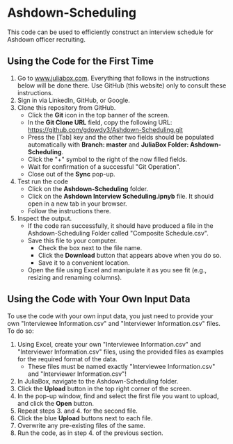 # Ashdown-Scheduling
This code can be used to efficiently construct an interview schedule for Ashdown officer recruiting.

## Using the Code for the First Time
1.  Go to www.juliabox.com.  Everything that follows in the instructions below will be done there. Use GitHub (this website) only to consult these instructions.
2.  Sign in via LinkedIn, GitHub, or Google.
3.  Clone this repository from GitHub.
    - Click the **Git** icon in the top banner of the screen.
    - In the **Git Clone URL** field, copy the following URL: https://github.com/gdowdy3/Ashdown-Scheduling.git
    - Press the [Tab] key and the other two fields should be populated automatically with **Branch: master** and **JuliaBox Folder: Ashdown-Scheduling**.
    - Click the "+" symbol to the right of the now filled fields.
    - Wait for confirmation of a successful "Git Operation".
    - Close out of the **Sync** pop-up.
4. Test run the code
    - Click on the **Ashdown-Scheduling** folder.
    - Click on the **Ashdown Interview Scheduling.ipnyb** file.  It should open in a new tab in your browser.
    - Follow the instructions there.
5. Inspect the output.
    - If the code ran successfully, it should have produced a file in the Ashdown-Scheduling Folder called "Composite Schedule.csv".
    - Save this file to your computer.
      - Check the box next to the file name.
      - Click the **Download** button that appears above when you do so.
      - Save it to a convenient location.
   - Open the file using Excel and manipulate it as you see fit (e.g., resizing and renaming columns).
   
   
## Using the Code with Your Own Input Data
To use the code with your own input data, you just need to provide your own "Interviewee Information.csv" and "Interviewer Information.csv" files.  To do so:
1. Using Excel, create your own "Interviewee Information.csv" and "Interviewer Information.csv" files, using the provided files as examples for the required format of the data.
   - These files must be named exactly "Interviewee Information.csv" and "Interviewer Information.csv"!
2. In JuliaBox, navigate to the Ashdown-Scheduling folder.
3. Click the **Upload** button in the top right corner of the screen.
4. In the pop-up window, find and select the first file you want to upload, and click the **Open** button.
5. Repeat steps 3. and 4. for the second file.
6. Click the blue **Upload** buttons next to each file.
7. Overwrite any pre-existing files of the same.
8. Run the code, as in step 4. of the previous section.
